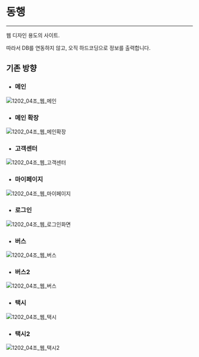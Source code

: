 # 동행
<hr/>
웹 디자인 용도의 사이트.

따라서 DB를 연동하지 않고, 오직 하드코딩으로 정보를 출력합니다.



## 기존 방향

  - ### 메인
  ![1202_04조_웹_메인](https://user-images.githubusercontent.com/24651852/73859720-d4693d00-487d-11ea-9c0e-4a8c161adb1a.jpg)

  - ### 메인 확장
  ![1202_04조_웹_메인확장](https://user-images.githubusercontent.com/24651852/73859769-ecd95780-487d-11ea-9f0e-84b05d01c208.jpg)
  
  - ### 고객센터
  ![1202_04조_웹_고객센터](https://user-images.githubusercontent.com/24651852/73859816-ff539100-487d-11ea-8510-ca1611a9adef.jpg)
  
  - ### 마이페이지
  ![1202_04조_웹_마이페이지](https://user-images.githubusercontent.com/24651852/73859840-08dcf900-487e-11ea-9dff-0e4f81252a50.jpg)
  
  - ### 로그인
  ![1202_04조_웹_로그인화면](https://user-images.githubusercontent.com/24651852/73859862-13978e00-487e-11ea-8a6a-7174b83f25ec.jpg)
  
  - ### 버스
  ![1202_04조_웹_버스](https://user-images.githubusercontent.com/24651852/73859899-1e522300-487e-11ea-9f15-5722014108cf.jpg)
  
  - ### 버스2
  ![1202_04조_웹_버스](https://user-images.githubusercontent.com/24651852/73859899-1e522300-487e-11ea-9f15-5722014108cf.jpg)
  
  - ### 택시
  ![1202_04조_웹_택시](https://user-images.githubusercontent.com/24651852/73859910-21e5aa00-487e-11ea-9046-3f97c8fcd387.jpg)
  
  - ### 택시2
  ![1202_04조_웹_택시2](https://user-images.githubusercontent.com/24651852/73859914-2316d700-487e-11ea-973a-6e0aa5d66f26.jpg)
